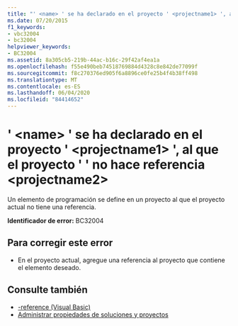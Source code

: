 ```yaml
---
title: "' <name> ' se ha declarado en el proyecto ' <projectname1> ', al que el proyecto ' ' no hace referencia <projectname2>"
ms.date: 07/20/2015
f1_keywords:
- vbc32004
- bc32004
helpviewer_keywords:
- BC32004
ms.assetid: 8a305cb5-219b-44ac-b16c-29f42af4ea1a
ms.openlocfilehash: f55e490beb74518769884d4328c8e842de77099f
ms.sourcegitcommit: f8c270376ed905f6a8896ce0fe25b4f4b38ff498
ms.translationtype: MT
ms.contentlocale: es-ES
ms.lasthandoff: 06/04/2020
ms.locfileid: "84414652"
---
```

# <a name="name-is-declared-in-project-projectname1-which-is-not-referenced-by-project-projectname2"></a>' \<name> ' se ha declarado en el proyecto ' \<projectname1> ', al que el proyecto ' ' no hace referencia \<projectname2>
Un elemento de programación se define en un proyecto al que el proyecto actual no tiene una referencia.  
  
 **Identificador de error:** BC32004  
  
## <a name="to-correct-this-error"></a>Para corregir este error  
  
- En el proyecto actual, agregue una referencia al proyecto que contiene el elemento deseado.  
  
## <a name="see-also"></a>Consulte también

- [-reference (Visual Basic)](../reference/command-line-compiler/reference.md)
- [Administrar propiedades de soluciones y proyectos](/visualstudio/ide/managing-project-and-solution-properties)
